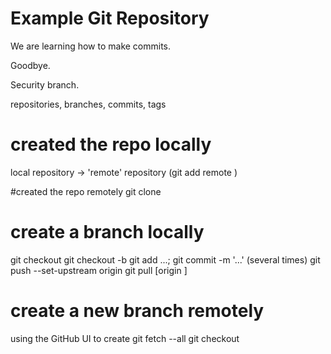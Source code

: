 # Example Git Repository

We are learning how to make commits.

Goodbye.

Security branch.


repositories, branches, commits, tags

# created the repo locally
local repository -> 'remote' repository (git add remote <name> <URL>)

#created the repo remotely
git clone <URL>

# create a branch locally
git checkout <branch>
git checkout -b <new branch>
git add ...; git commit -m '...' (several times)
git push --set-upstream origin <new branch>
git pull [origin <new branch>]

# create a new branch remotely
using the GitHub UI to create <branch>
git fetch --all
git checkout <branch>
